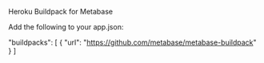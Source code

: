 Heroku Buildpack for Metabase

Add the following to your app.json:

"buildpacks": [
  {
    "url": "https://github.com/metabase/metabase-buildpack"
  }
]
